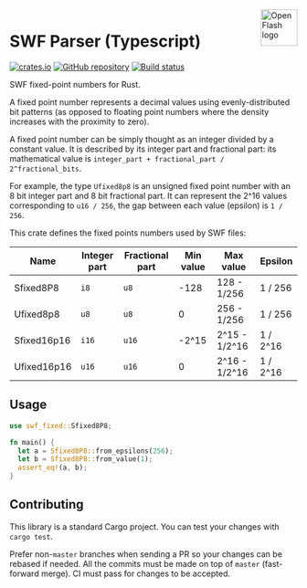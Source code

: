 <a href="https://github.com/open-flash/open-flash">
    <img src="https://raw.githubusercontent.com/open-flash/open-flash/master/logo.png"
    alt="Open Flash logo" title="Open Flash" align="right" width="64" height="64" />
</a>

# SWF Parser (Typescript)

[![crates.io](https://img.shields.io/crates/v/swf-fixed.svg?maxAge=86400)](https://crates.io/crates/swf-fixed)
[![GitHub repository](https://img.shields.io/badge/Github-open--flash%2Frust--swf--fixed-blue.svg?maxAge=86400)](https://github.com/open-flash/rust-swf-fixed)
[![Build status](https://img.shields.io/travis/open-flash/rust-swf-fixed/master.svg?maxAge=86400)](https://travis-ci.org/open-flash/rust-swf-fixed)

SWF fixed-point numbers for Rust.

A fixed point number represents a decimal values using evenly-distributed bit
patterns (as opposed to floating point numbers where the density increases with
the proximity to zero).

A fixed point number can be simply thought as an integer divided by a constant value.
It is described by its integer part and fractional part:
its mathematical value is `integer_part + fractional_part / 2^fractional_bits`.

For example, the type `Ufixed8p8` is an unsigned fixed point number with an
8 bit integer part and 8 bit fractional part. It can represent the 2^16 values
corresponding to `u16 / 256`, the gap between each value (epsilon) is `1 / 256`.

This crate defines the fixed points numbers used by SWF files:

| Name        | Integer part | Fractional part | Min value | Max value     | Epsilon  |
|-------------|--------------|-----------------|-----------|---------------|----------|
| Sfixed8P8   | `i8`         | `u8`            | -128      | 128 - 1/256   | 1 / 256  |
| Ufixed8p8   | `u8`         | `u8`            | 0         | 256 - 1/256   | 1 / 256  |
| Sfixed16p16 | `i16`        | `u16`           | -2^15     | 2^15 - 1/2^16 | 1 / 2^16 |
| Ufixed16p16 | `u16`        | `u16`           | 0         | 2^16 - 1/2^16 | 1 / 2^16 |

## Usage

```rust
use swf_fixed::Sfixed8P8;

fn main() {
  let a = Sfixed8P8::from_epsilons(256);
  let b = Sfixed8P8::from_value(1);
  assert_eq!(a, b);
}
```

## Contributing

This library is a standard Cargo project. You can test your changes with
`cargo test`.

Prefer non-`master` branches when sending a PR so your changes can be rebased if
needed. All the commits must be made on top of `master` (fast-forward merge).
CI must pass for changes to be accepted.
